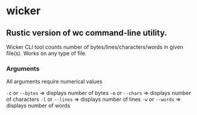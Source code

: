 # wicker
## Rustic version of wc command-line utility.
Wicker CLI tool counts number of bytes/lines/characters/words in given file(s). Works on any type of file.

### Arguments
All arguments require numerical values

```-c``` or ```--bytes``` => displays number of bytes
```-m``` or ```--chars``` => displays number of characters
```-l``` or ```--lines``` => displays number of lines
```-w``` or ```--words``` => displays number of words
